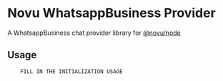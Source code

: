 # Novu WhatsappBusiness Provider

A WhatsappBusiness chat provider library for [@novu/node](https://github.com/novuhq/novu)

## Usage

```javascript
    FILL IN THE INITIALIZATION USAGE
```
